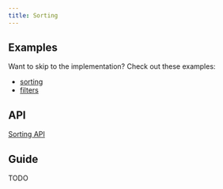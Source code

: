 ```yaml
---
title: Sorting
---
```


## Examples

Want to skip to the implementation? Check out these examples:

- [sorting](../examples/react/sorting)
- [filters](../examples/react/filters)

## API

[Sorting API](../api/sorting.md)

## Guide

TODO
